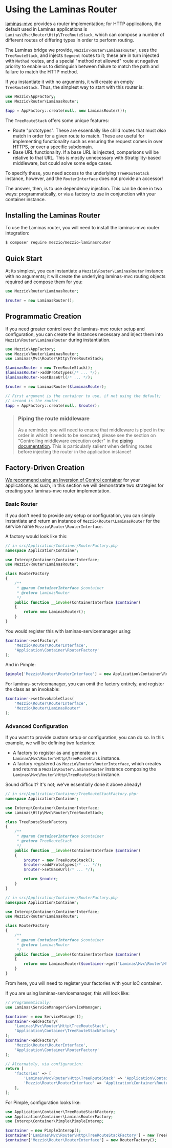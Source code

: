 # Using the Laminas Router

[laminas-mvc](https://github.com/laminas/laminas-mvc) provides a router
implementation; for HTTP applications, the default used in Laminas applications is
`Laminas\Mvc\Router\Http\TreeRouteStack`, which can compose a number of different
routes of differing types in order to perform routing.

The Laminas bridge we provide, `Mezzio\Router\LaminasRouter`, uses the
`TreeRouteStack`, and injects `Segment` routes to it; these are in turn injected
with `Method` routes, and a special "method not allowed" route at negative
priority to enable us to distinguish between failure to match the path and
failure to match the HTTP method.

If you instantiate it with no arguments, it will create an empty
`TreeRouteStack`. Thus, the simplest way to start with this router is:

```php
use Mezzio\AppFactory;
use Mezzio\Router\LaminasRouter;

$app = AppFactory::create(null, new LaminasRouter());
```

The `TreeRouteStack` offers some unique features:

- Route "prototypes". These are essentially like child routes that must *also*
  match in order for a given route to match. These are useful for implementing
  functionality such as ensuring the request comes in over HTTPS, or over a
  specific subdomain.
- Base URL functionality. If a base URL is injected, comparisons will be
  relative to that URL. This is mostly unnecessary with Stratigility-based
  middleware, but could solve some edge cases.

To specify these, you need access to the underlying `TreeRouteStack`
instance, however, and the `RouterInterface` does not provide an accessor!

The answer, then, is to use dependency injection. This can be done in two ways:
programmatically, or via a factory to use in conjunction with your container
instance.

## Installing the Laminas Router

To use the Laminas router, you will need to install the laminas-mvc router integration:

```bash
$ composer require mezzio/mezzio-laminasrouter
```

## Quick Start

At its simplest, you can instantiate a `Mezzio\Router\LaminasRouter` instance
with no arguments; it will create the underlying laminas-mvc routing objects
required and compose them for you:

```php
use Mezzio\Router\LaminasRouter;

$router = new LaminasRouter();
```

## Programmatic Creation

If you need greater control over the laminas-mvc router setup and configuration,
you can create the instances necessary and inject them into
`Mezzio\Router\LaminasRouter` during instantiation.

```php
use Mezzio\AppFactory;
use Mezzio\Router\LaminasRouter;
use Laminas\Mvc\Router\Http\TreeRouteStack;

$laminasRouter = new TreeRouteStack();
$laminasRouter->addPrototypes(/* ... */);
$laminasRouter->setBaseUrl(/* ... */);

$router = new LaminasRouter($laminasRouter);

// First argument is the container to use, if not using the default;
// second is the router.
$app = AppFactory::create(null, $router);
```

> ### Piping the route middleware
>
> As a reminder, you will need to ensure that middleware is piped in the order
> in which it needs to be executed; please see the section on "Controlling
> middleware execution order" in the [piping documentation](piping.md). This is
> particularly salient when defining routes before injecting the router in the
> application instance!

## Factory-Driven Creation

[We recommend using an Inversion of Control container](../container/intro.md)
for your applications; as such, in this section we will demonstrate 
two strategies for creating your laminas-mvc router implementation.

### Basic Router

If you don't need to provide any setup or configuration, you can simply
instantiate and return an instance of `Mezzio\Router\LaminasRouter` for the
service name `Mezzio\Router\RouterInterface`.

A factory would look like this:

```php
// in src/Application/Container/RouterFactory.php
namespace Application\Container;

use Interop\Container\ContainerInterface;
use Mezzio\Router\LaminasRouter;

class RouterFactory
{
    /**
     * @param ContainerInterface $container
     * @return LaminasRouter
     */
    public function __invoke(ContainerInterface $container)
    {
        return new LaminasRouter();
    }
}
```

You would register this with laminas-servicemanager using:

```php
$container->setFactory(
    'Mezzio\Router\RouterInterface',
    'Application\Container\RouterFactory'
);
```

And in Pimple:

```php
$pimple['Mezzio\Router\RouterInterface'] = new Application\Container\RouterFactory();
```

For laminas-servicemanager, you can omit the factory entirely, and register the
class as an invokable:

```php
$container->setInvokableClass(
    'Mezzio\Router\RouterInterface',
    'Mezzio\Router\LaminasRouter'
);
```

### Advanced Configuration

If you want to provide custom setup or configuration, you can do so. In this
example, we will be defining two factories:

- A factory to register as and generate an `Laminas\Mvc\Router\Http\TreeRouteStack`
  instance.
- A factory registered as `Mezzio\Router\RouterInterface`, which
  creates and returns a `Mezzio\Router\LaminasRouter` instance composing the
  `Laminas\Mvc\Router\Http\TreeRouteStack` instance.

Sound difficult? It's not; we've essentially done it above already!

```php
// in src/Application/Container/TreeRouteStackFactory.php:
namespace Application\Container;

use Interop\Container\ContainerInterface;
use Laminas\Http\Mvc\Router\TreeRouteStack;

class TreeRouteStackFactory
{
    /**
     * @param ContainerInterface $container
     * @return TreeRouteStack
     */
    public function __invoke(ContainerInterface $container)
    {
        $router = new TreeRouteStack();
        $router->addPrototypes(/* ... */);
        $router->setBaseUrl(/* ... */);

        return $router;
    }
}

// in src/Application/Container/RouterFactory.php
namespace Application\Container;

use Interop\Container\ContainerInterface;
use Mezzio\Router\LaminasRouter;

class RouterFactory
{
    /**
     * @param ContainerInterface $container
     * @return LaminasRouter
     */
    public function __invoke(ContainerInterface $container)
    {
        return new LaminasRouter($container->get('Laminas\Mvc\Router\Http\TreeRouteStack'));
    }
}
```

From here, you will need to register your factories with your IoC container.

If you are using laminas-servicemanager, this will look like:

```php
// Programmatically:
use Laminas\ServiceManager\ServiceManager;

$container = new ServiceManager();
$container->addFactory(
    'Laminas\Mvc\Router\Http\TreeRouteStack',
    'Application\Container\TreeRouteStackFactory'
);
$container->addFactory(
    'Mezzio\Router\RouterInterface',
    'Application\Container\RouterFactory'
);

// Alternately, via configuration:
return [
    'factories' => [
        'Laminas\Mvc\Router\Http\TreeRouteStack' => 'Application\Container\TreeRouteStackFactory',
        'Mezzio\Router\RouterInterface' => 'Application\Container\RouterFactory',
    ],
];
```

For Pimple, configuration looks like:

```php
use Application\Container\TreeRouteStackFactory;
use Application\Container\LaminasRouterFactory;
use Interop\Container\Pimple\PimpleInterop;

$container = new PimpleInterop();
$container['Laminas\Mvc\Router\Http\TreeRouteStackFactory'] = new TreeRouteStackFactory();
$container['Mezzio\Router\RouterInterface'] = new RouterFactory();
```
